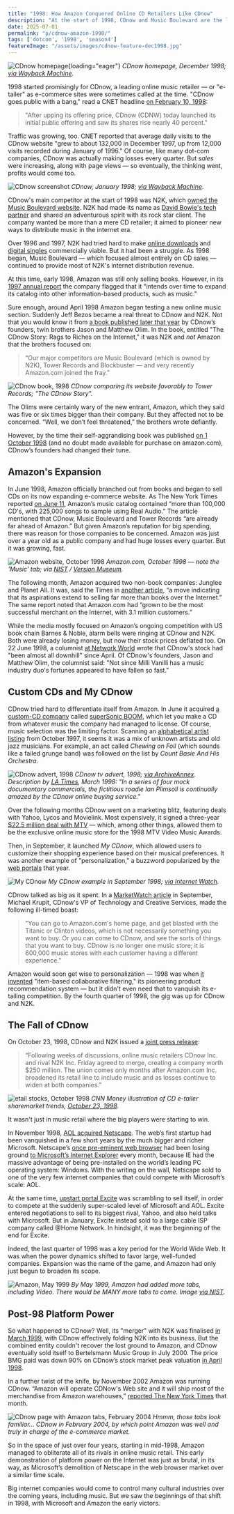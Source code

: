 ```yaml
---
title: "1998: How Amazon Conquered Online CD Retailers Like CDnow"
description: "At the start of 1998, CDnow and Music Boulevard are the leading online CD shops. Then in June, Amazon branches out from books and begins to sell music on its fast growing e-commerce website."
date: 2025-07-01
permalink: "p/cdnow-amazon-1998/"
tags: ['dotcom', '1998', 'season4']
featureImage: "/assets/images/cdnow-feature-dec1998.jpg"
---
```


![CDnow homepage](/assets/images/cdnow-feature-dec1998.jpg){loading="eager"}
*CDnow homepage, December 1998; [via Wayback Machine](https://web.archive.org/web/19981205115135/http://www.cdnow.com:80/cgi-bin/mserver/redirect/leaf%3D).*

1998 started promisingly for CDnow, a leading online music retailer — or "e-tailer" as e-commerce sites were sometimes called at the time. "CDnow goes public with a bang," read a CNET headline [on February 10, 1998](https://web.archive.org/web/20150428103525/http://news.cnet.com/CDnow-goes-public-with-a-bang/2100-1001_3-208029.html):

> "After upping its offering price, CDnow (CDNW) today launched its initial public offering and saw its shares rise nearly 40 percent."

Traffic was growing, too. CNET reported that average daily visits to the CDnow website "grew to about 132,000 in December 1997, up from 12,000 visits recorded during January of 1996." Of course, like many dot-com companies, CDnow was actually making losses every quarter. But *sales* were increasing, along with page views — so eventually, the thinking went, profits would come too.

![CDnow screenshot](/assets/images/cdnow-january1998-1200.jpg)
*CDnow, January 1998; [via Wayback Machine](https://web.archive.org/web/19980119200653/http://cdnow.com/).*

CDnow's main competitor at the start of 1998 was N2K, which [owned the Music Boulevard website](/p/state-of-online-music-1996/). N2K had made its name as [David Bowie's tech partner](/p/david-bowie-website-1995-1997/) and shared an adventurous spirit with its rock star client. The company wanted be more than a mere CD retailer; it aimed to pioneer new ways to distribute music in the internet era. 

Over 1996 and 1997, N2K had tried hard to make [online downloads](/p/online-music-distribution-1996/) and [digital singles](/p/digital-music-sales-1997/) commercially viable. But it had been a struggle. As 1998 began, Music Boulevard — which focused almost entirely on CD sales — continued to provide most of N2K's internet distribution revenue.

At this time, early 1998, Amazon was still only selling books. However, in its [1997 annual report](https://d18rn0p25nwr6d.cloudfront.net/CIK-0001018724/566f6509-4b15-4cd4-929a-1cba79f822b2.pdf) the company flagged that it "intends over time to expand its catalog into other information-based products, such as music."

Sure enough, around April 1998 Amazon began testing a new online music section. Suddenly Jeff Bezos became a real threat to CDnow and N2K. Not that you would know it from [a book published later that year](https://archive.org/details/cdnowstoryragsto0000olim/page/184/mode/2up?q=n2k&view=theater) by CDnow’s founders, twin brothers Jason and Matthew Olim. In the book, entitled "The CDnow Story: Rags to Riches on the Internet," it was N2K and *not* Amazon that the brothers focused on:

> “Our major competitors are Music Boulevard (which is owned by N2K), Tower Records and Blockbuster — and very recently Amazon.com joined the fray.”

![CDnow book, 1998](/assets/images/cdnow-book-pages-1998.jpg)
*CDnow comparing its website favorably to Tower Records; "The CDnow Story".*

The Olims were certainly wary of the new entrant, Amazon, which they said was five or six times bigger than their company. But they affected not to be concerned. “Well, we don’t feel threatened,” the brothers wrote defiantly.

However, by the time their self-aggrandising book was published [on 1 October 1998](https://dl.acm.org/doi/10.5555/552449) (and no doubt made available for purchase on amazon.com), CDnow’s founders had changed their tune.

## Amazon's Expansion

In June 1998, Amazon officially branched out from books and began to sell CDs on its now expanding e-commerce website. As The New York Times reported [on June 11](https://www.nytimes.com/1998/06/11/technology/news-watch-amazon-now-offering-cd-music-to-read-by.html), Amazon’s music catalog contained “more than 100,000 CD's, with 225,000 songs to sample using Real Audio.” The article mentioned that CDnow, Music Boulevard and Tower Records “are already far ahead of Amazon.” But given Amazon’s reputation for big spending, there was reason for those companies to be concerned. Amazon was just over a year old as a public company and had huge losses every quarter. But it was growing, fast.

![Amazon website, October 1998](/assets/images/amazon-october1998.jpg)
*Amazon.com, October 1998 — note the 'Music' tab; via [NIST](https://web.archive.org/web/20180722165332/https://zing.ncsl.nist.gov/hfweb/proceedings/tiller-green/) / [Version Museum](https://www.versionmuseum.com/history-of/amazon-website).*

The following month, Amazon acquired two non-book companies: Junglee and Planet All. It was, said the Times in [another article](https://www.nytimes.com/1998/08/05/business/amazoncom-is-expanding-beyond-books.html), “a move indicating that its aspirations extend to selling far more than books over the Internet.” The same report noted that Amazon.com had “grown to be the most successful merchant on the Internet, with 3.1 million customers.”

While the media mostly focused on Amazon’s ongoing competition with US book chain Barnes & Noble, alarm bells were ringing at CDnow and N2K. Both were already losing money, but now their stock prices deflated too. On 22 June 1998, a columnist [at Network World](https://books.google.co.uk/books?id=Qx4EAAAAMBAJ&lpg=PA70&dq=cdnow&pg=PA70#v=onepage&q=cdnow&f=false) wrote that CDnow's stock had "been almost all downhill" since April. Of CDnow's founders, Jason and Matthew Olim, the columnist said: "Not since Milli Vanilli has a music industry duo's fortunes appeared to have fallen so fast."

## Custom CDs and My CDnow

CDnow tried hard to differentiate itself from Amazon. In June it acquired [a custom-CD company](https://www.wired.com/1998/06/custom-discs-give-cdnow-new-spin/) called [superSonic BOOM](https://web.archive.org/web/19980109031359/http://supersonicboom.com/holiday/choice.html), which let you make a CD from whatever music the company had managed to license. Of course, music selection was the limiting factor. Scanning an [alphabetical artist listing](https://web.archive.org/web/19971021125946/http://www.supersonicboom.com/topten.html) from October 1997, it seems it was a mix of unknown artists and old jazz musicians. For example, an act called *Chewing on Foil* (which sounds like a failed grunge band) was followed on the list by *Count Basie And His Orchestra*.

![CDnow advert, 1998](/assets/images/cdnow-roadie-advert-1998.jpg)
*CDnow tv advert, 1998; [via ArchiveAnnex](https://www.youtube.com/watch?v=Pl1Z96TT0pU). Description by [LA Times](https://www.latimes.com/archives/la-xpm-1998-mar-05-fi-25592-story.html), March 1998: "In a series of four mock documentary commercials, the fictitious roadie Ian Plimsoll is continually amazed by the CDnow online buying service."*

Over the following months CDnow went on a marketing blitz, featuring deals with Yahoo, Lycos and Movielink. Most expensively, it signed a three-year [$22.5 million deal with MTV](https://adage.com/article/news/cdnow-signs-22-5-million-deal-mtv/5305/) — which, among other things, allowed them to be the exclusive online music store for the 1998 MTV Video Music Awards. 

Then, in September, it launched *My CDnow*, which allowed users to customize their shopping experience based on their musical preferences. It was another example of "personalization," a buzzword popularized by the [web portals](/p/portals-1998/) that year.

![My CDnow](/assets/images/mycdnow-sep1998.jpg)
*My CDnow example in September 1998; [via Internet Watch](https://internet.watch.impress.co.jp/www/article/980917/cdnow.gif).*

CDnow talked as big as it spent. In a [MarketWatch article](https://www.marketwatch.com/story/i-want-my-cdnow-9-25-98) in September, Michael Krupit, CDnow's VP of Technology and Creative Services, made the following ill-timed boast:

> "You can go to Amazon.com's home page, and get blasted with the Titanic or Clinton videos, which is not necessarily something you want to buy. Or you can come to CDnow, and see the sorts of things that you want to buy. CDnow is no longer one music store; it is 600,000 music stores with each customer having a different experience."

Amazon would soon get wise to personalization — 1998 was when [it invented](https://assets.amazon.science/76/9e/7eac89c14a838746e91dde0a5e9f/two-decades-of-recommender-systems-at-amazon.pdf) "item-based collaborative filtering," its pioneering product recommendation system — but it didn't even need that to vanquish its e-tailing competition. By the fourth quarter of 1998, the gig was up for CDnow and N2K.

## The Fall of CDnow

On October 23, 1998, CDnow and N2K issued a [joint press release](https://web.archive.org/web/20110622034814/https://www.internetnews.com/bus-news/article.php/23171/www.amazon.com):

> “Following weeks of discussions, online music retailers CDnow Inc. and rival N2K Inc. Friday agreed to merge, creating a company worth $250 million. The union comes only months after Amazon.com Inc. broadened its retail line to include music and as losses continue to widen at both companies.”

![etail stocks, October 1998](/assets/images/cd-etailers-stocks-october1998.jpg)
*CNN Money illustration of CD e-tailer sharemarket trends, [October 23, 1998](https://money.cnn.com/1998/10/23/deals/cdnow/).*

It wasn't just in music retail where the big players were starting to win.

In November 1998, [AOL acquired Netscape](/p/1998-mozilla-w3c-dom-wasp/). The web’s first startup had been vanquished in a few short years by the much bigger and richer Microsoft. Netscape’s [once pre-eminent web browser](/p/1996-netscape-lays-the-groundwork-for-web-applications/) had been losing ground [to Microsoft’s Internet Explorer](/p/1997-netscape-crossware-vs-the-windows-web/) every month, because IE had the massive advantage of being pre-installed on the world’s leading PC operating system: Windows. With the writing on the wall, Netscape sold to one of the very few internet companies that could compete with Microsoft’s scale: AOL.

At the same time, [upstart portal Excite](/p/portals-1998/) was scrambling to sell itself, in order to compete at the suddenly super-scaled level of Microsoft and AOL. Excite entered negotiations to sell to its biggest rival, Yahoo, and also held talks with Microsoft. But in January, Excite instead sold to a large cable ISP company called @Home Network. In hindsight, it was the beginning of the end for Excite. 

Indeed, the last quarter of 1998 was a key period for the World Wide Web. It was when the power dynamics shifted to favor large, well-funded companies. Expansion was the name of the game, and Amazon had only just begun to broaden its scope.

![Amazon, May 1999](/assets/images/amazon-may1999.jpg)
*By May 1999, Amazon had added more tabs, including Video. There would be MANY more tabs to come. Image [via NIST](https://web.archive.org/web/20090604003048/http://zing.ncsl.nist.gov/hfweb/proceedings/proceedings.en.html).*

## Post-98 Platform Power

So what happened to CDnow? Well, its "merger" with N2K was finalised [in March 1999](https://www.wired.com/1999/03/cdnow-now-is-the-time/), with CDnow effectively folding N2K into its business. But the combined entity couldn't recover the lost ground to Amazon, and CDnow eventually sold itself to Bertelsmann Music Group in July 2000. The price BMG paid was down 90% on CDnow’s stock market peak valuation [in April 1998](https://money.cnn.com/2000/07/20/deals/bmg_cdnow/). 

In a further twist of the knife, by November 2002 Amazon was running CDnow. “Amazon will operate CDNow's Web site and it will ship most of the merchandise from Amazon warehouses,” [reported The New York Times](https://www.nytimes.com/2002/11/26/business/bertelsmann-to-let-amazoncom-run-cdnow.html) that month.

![CDnow page with Amazon tabs, February 2004](/assets/images/cdnow-feb2004.jpg)
*Hmmm, those tabs look familiar... CDnow in February 2004, by which point Amazon was well and truly in charge of the e-commerce market.*

So in the space of just over four years, starting in mid-1998, Amazon managed to obliterate all of its rivals in online music retail. This early demonstration of platform power on the Internet was just as brutal, in its way, as Microsoft’s demolition of Netscape in the web browser market over a similar time scale.

Big internet companies would come to control many cultural industries over the coming years, including music. But we saw the beginnings of that shift in 1998, with Microsoft and Amazon the early victors.

